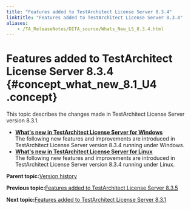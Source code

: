 ```yaml
--- 
title: "Features added to TestArchitect License Server 8.3.4"
linktitle: "Features added to TestArchitect License Server 8.3.4"
aliases: 
    - /TA_ReleaseNotes/DITA_source/Whats_New_LS_8.3.4.html
---
```

# Features added to TestArchitect License Server 8.3.4 {#concept_what_new_8.1_U4 .concept}

This topic describes the changes made in TestArchitect License Server version 8.3.1.

-   **[What's new in TestArchitect License Server for Windows](../../TA_ReleaseNotes/DITA_source/Whats_New_LS_8.3.4_Windows.html)**  
The following new features and improvements are introduced in TestArchitect License Server version 8.3.4 running under Windows.
-   **[What's new in TestArchitect License Server for Linux](../../TA_ReleaseNotes/DITA_source/Whats_New_LS_8.3.4_Linux.html)**  
The following new features and improvements are introduced in TestArchitect License Server version 8.3.4 running under Linux.

**Parent topic:**[Version history](../../TA_ReleaseNotes/DITA_source/Version_History_LS.html)

**Previous topic:**[Features added to TestArchitect License Server 8.3.5](../../TA_ReleaseNotes/DITA_source/Whats_New_LS_8.3.5.html)

**Next topic:**[Features added to TestArchitect License Server 8.3.1](../../TA_ReleaseNotes/DITA_source/Whats_New_LS_8.3.1.html)

